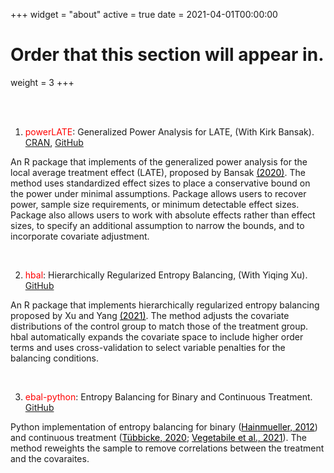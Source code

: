 +++
widget = "about"
active = true
date = 2021-04-01T00:00:00

# Order that this section will appear in.
weight = 3
+++

<br/><br/>

1. <span style="color:red"> powerLATE</span>: Generalized Power Analysis for LATE, (With Kirk Bansak). [CRAN](https://cran.r-project.org/web/packages/powerLATE/index.html), [GitHub](https://github.com/kbansak/powerLATE)

An R package that implements of the generalized power analysis for the local average treatment effect (LATE), proposed by Bansak <a href="https://arxiv.org/abs/1610.08580" style="color: black">(2020)</a>. The method uses standardized effect sizes to place a conservative bound on the power under minimal assumptions. Package allows users to recover power, sample size requirements, or minimum detectable effect sizes. Package also allows users to work with absolute effects rather than effect sizes, to specify an additional assumption to narrow the bounds, and to incorporate covariate adjustment.

<br/>

2. <span style="color:red"> hbal</span>: Hierarchically Regularized Entropy Balancing, (With Yiqing Xu). [GitHub](https://github.com/xuyiqing/hbal)

An R package that implements hierarchically regularized entropy balancing proposed by Xu and Yang <a href="https://papers.ssrn.com/sol3/papers.cfm?abstract_id=3807620" style="color: black">(2021)</a>. The method adjusts the covariate distributions of the control group to match those of the treatment group. hbal automatically expands the covariate space to include higher order terms and uses cross-validation to select variable penalties for the balancing conditions.

<br/>

3. <span style="color:red"> ebal-python</span>: Entropy Balancing for Binary and Continuous Treatment. [GitHub](https://github.com/EddieYang211/ebal-python)

Python implementation of entropy balancing for binary (<a href="https://web.stanford.edu/~jhain/Paper/PA2012.pdf" style="color: black">Hainmueller, 2012</a>) and continuous treatment (<a href="https://arxiv.org/abs/2001.06281" style="color: black">Tübbicke, 2020</a>; <a href="https://arxiv.org/pdf/2003.02938.pdf" style="color: black">Vegetabile et al., 2021</a>). The method reweights the sample to remove correlations between the treatment and the covaraites.

<br/><br/>
